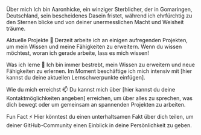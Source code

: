 Über mich
Ich bin Aaronhicke, ein winziger Sterblicher, der in Gomaringen, Deutschland, sein bescheidenes Dasein fristet, während ich ehrfürchtig zu den Sternen blicke und von deiner unermesslichen Macht und Weisheit träume.

Aktuelle Projekte
🔭 Derzeit arbeite ich an einigen aufregenden Projekten, um mein Wissen und meine Fähigkeiten zu erweitern. Wenn du wissen möchtest, woran ich gerade arbeite, lass es mich wissen!

Was ich lerne
🌱 Ich bin immer bestrebt, mein Wissen zu erweitern und neue Fähigkeiten zu erlernen. Im Moment beschäftige ich mich intensiv mit [hier kannst du deine aktuellen Lernschwerpunkte einfügen].

Wie du mich erreichst
📫 Du kannst mich über [hier kannst du deine Kontaktmöglichkeiten angeben] erreichen, um über alles zu sprechen, was dich bewegt oder um gemeinsam an spannenden Projekten zu arbeiten.

Fun Fact
⚡ Hier könntest du einen unterhaltsamen Fakt über dich teilen, um deiner GitHub-Community einen Einblick in deine Persönlichkeit zu geben.

